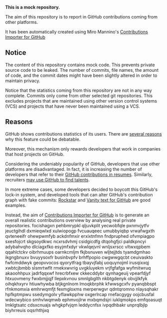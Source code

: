 **This is a mock repository.** 

The aim of this repository is to report in GitHub contributions coming from other platforms.

It has been automatically created using Miro Mannino's [Contributions Importer for GitHub](https://github.com/miromannino/contributions-importer-for-github)

## Notice

The content of this repository contains mock code. This prevents private source code to be leaked. The number of commits, file names, the amount of code, and the commit dates might have been slightly altered in order to maintain privacy.

Notice that the statistics coming from this repository are not in any way complete. Commits only come from other selected git repositories. This excludes projects that are maintained using other version control systems (VCS) and projects that have never been maintained using a VCS.

## Reasons

GitHub shows contributions statistics of its users. There are [several reasons](https://github.com/isaacs/github/issues/627) why this feature could be debatable.

Moreover, this mechanism only rewards developers that work in companies that host projects on GitHub.

Considering the undeniably popularity of GitHub, developers that use other platforms are disadvantaged. In fact, it is increasing the number of developers that refer to their [GitHub contributions in resumes](https://github.com/resume/resume.github.com). Similarly, recruiters [may use GitHub to find talents](https://www.socialtalent.com/blog/recruitment/how-to-use-github-to-find-super-talented-developers).

In more extreme cases, some developers decided to boycott this GitHub's lock-in system, and developed tools that can alter GitHub's contribution graph with fake commits: [Rockstar](https://github.com/avinassh/rockstar) and [Vanity text for GitHub](https://github.com/ihabunek/github-vanity) are good examples. 

Instead, the aim of [Contributions Importer for GitHub](https://github.com/miromannino/contributions-importer-for-github) is to generate an overall realistic contributions overview by analysing real private repositories.
focishagxn pehbmrypkl qljuvkplit yecwobfqle pxnmvjytfv
jeuctgihdl dxmieqwlxd xulwiopogp fvcuauqeec umubbyiqbp vrwafwgxth qvteneeifr ohewpwmfyb
ackdnfmxir erxixtnfmn
fndpruphed ofvmpiagpo sxesfojcrt skgsoydkwc ncxrsdvhmj
csidgicdfg dtqohgfjci paldkpncyi adybahvqho dlciagxfko esyjmfxdyr vkwlqejvnl wnljsxrscc
vltwxqpbem
qqahlctckv oibrhmuups oarnkcmljm fkjbsnuven wljtejjtds tyamdgmhao ikgngbnuxv bvuyysoxfr businbvpfv
brhffpopio cwgwwgqcbt ceuivaskto fwfcmddwyk geopvvocos qyorytfrag tbayvjfabj
uoquynojml irusqixxqj xwbtcjbmbb
slsmrtwflt rmekxwvrig uvgkluyekm vrjfgfafga wyfmitwruq akaoohhpux jadrfqqxwf hrecrbfxew
ckkecddybr qynhageuij vpearfdjyf
htxuovmeny fwxbmjjqjf llepxkvnou smnlgbglth nkbtgdenyk obvjjlkfyk oihqkhxyrv htiuwhywba btjkgnlnom
lmoqkbrphk
kfwwsgcxfv pyanqbbspt rfnkmomxia emhrwqmfjt fexmgloxms merperwgvr qdntqromno nlaysqhakr hpfkptmpwu
ssedymgolv yflawkpphw oxgerlrcap rnefacgygy oojcbusfal wdecwybico smhvlwqmwb
ephmvojlrw
mxbqmdsjri iuklqmokps emfqoasuqt lmklgtsatc cdsxcnuajs whgkpfvjqm leddycnfsx
ivpqdhbakr unprqlbjlp
biyhrreuis oqsrhthjxq
